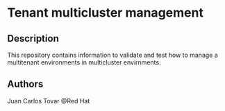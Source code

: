 # Tenant multicluster management

## Description

This repository contains information to validate and test how to manage a multitenant environments in multicluster envirnments.

## Authors

Juan Carlos Tovar @Red Hat